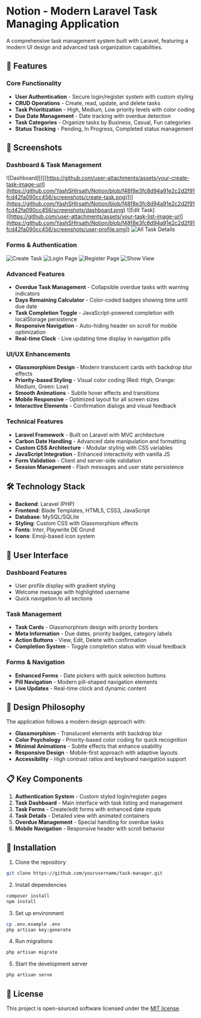 # Notion - Modern Laravel Task Managing Application

A comprehensive task management system built with Laravel, featuring a modern UI design and advanced task organization capabilities.

## 🚀 Features

### Core Functionality

-   **User Authentication** - Secure login/register system with custom styling
-   **CRUD Operations** - Create, read, update, and delete tasks
-   **Task Prioritization** - High, Medium, Low priority levels with color coding
-   **Due Date Management** - Date tracking with overdue detection
-   **Task Categories** - Organize tasks by Business, Casual, Fun categories
-   **Status Tracking** - Pending, In Progress, Completed status management

## 📸 Screenshots

### Dashboard & Task Management
![Dashboard][([[https://github.com/user-attachments/assets/your-create-task-image-url](https://github.com/YashSHIrsath/Notion/blob/f48f8e3fc8d94a91e2c2d2f91fcd42fa090cc456/screenshots/create-task.png)])](https://github.com/YashSHIrsath/Notion/blob/f48f8e3fc8d94a91e2c2d2f91fcd42fa090cc456/screenshots/dashboard.png)
![Edit Task]([https://github.com/user-attachments/assets/your-task-list-image-url](https://github.com/YashSHIrsath/Notion/blob/f48f8e3fc8d94a91e2c2d2f91fcd42fa090cc456/screenshots/user-profile.png])
![All Task Details]([https://github.com/user-attachments/assets/your-task-details-image-url](https://github.com/YashSHIrsath/Notion/blob/f48f8e3fc8d94a91e2c2d2f91fcd42fa090cc456/screenshots/dashboard.png))

### Forms & Authentication
![Create Task]([https://github.com/user-attachments/assets/your-create-task-image-url](https://github.com/YashSHIrsath/Notion/blob/f48f8e3fc8d94a91e2c2d2f91fcd42fa090cc456/screenshots/create-task.png))
![Login Page]([https://github.com/user-attachments/assets/your-login-page-image-url](https://github.com/YashSHIrsath/Notion/blob/f48f8e3fc8d94a91e2c2d2f91fcd42fa090cc456/screenshots/task-details.png))
![Register Page]([https://github.com/user-attachments/assets/your-user-profile-image-url](https://github.com/YashSHIrsath/Notion/blob/f48f8e3fc8d94a91e2c2d2f91fcd42fa090cc456/screenshots/task-list.png))
![Show View]([https://github.com/user-attachments/assets/your-mobile-view-image-url](https://github.com/YashSHIrsath/Notion/blob/f48f8e3fc8d94a91e2c2d2f91fcd42fa090cc456/screenshots/mobile-view.png))

### Advanced Features

-   **Overdue Task Management** - Collapsible overdue tasks with warning indicators
-   **Days Remaining Calculator** - Color-coded badges showing time until due date
-   **Task Completion Toggle** - JavaScript-powered completion with localStorage persistence
-   **Responsive Navigation** - Auto-hiding header on scroll for mobile optimization
-   **Real-time Clock** - Live updating time display in navigation pills

### UI/UX Enhancements

-   **Glassmorphism Design** - Modern translucent cards with backdrop blur effects
-   **Priority-based Styling** - Visual color coding (Red: High, Orange: Medium, Green: Low)
-   **Smooth Animations** - Subtle hover effects and transitions
-   **Mobile Responsive** - Optimized layout for all screen sizes
-   **Interactive Elements** - Confirmation dialogs and visual feedback

### Technical Features

-   **Laravel Framework** - Built on Laravel with MVC architecture
-   **Carbon Date Handling** - Advanced date manipulation and formatting
-   **Custom CSS Architecture** - Modular styling with CSS variables
-   **JavaScript Integration** - Enhanced interactivity with vanilla JS
-   **Form Validation** - Client and server-side validation
-   **Session Management** - Flash messages and user state persistence

## 🛠️ Technology Stack

-   **Backend**: Laravel (PHP)
-   **Frontend**: Blade Templates, HTML5, CSS3, JavaScript
-   **Database**: MySQL/SQLite
-   **Styling**: Custom CSS with Glassmorphism effects
-   **Fonts**: Inter, Playwrite DE Grund
-   **Icons**: Emoji-based icon system

## 📱 User Interface

### Dashboard Features

-   User profile display with gradient styling
-   Welcome message with highlighted username
-   Quick navigation to all sections

### Task Management

-   **Task Cards** - Glassmorphism design with priority borders
-   **Meta Information** - Due dates, priority badges, category labels
-   **Action Buttons** - View, Edit, Delete with confirmation
-   **Completion System** - Toggle completion status with visual feedback

### Forms & Navigation

-   **Enhanced Forms** - Date pickers with quick selection buttons
-   **Pill Navigation** - Modern pill-shaped navigation elements
-   **Live Updates** - Real-time clock and dynamic content

## 🎨 Design Philosophy

The application follows a modern design approach with:

-   **Glassmorphism** - Translucent elements with backdrop blur
-   **Color Psychology** - Priority-based color coding for quick recognition
-   **Minimal Animations** - Subtle effects that enhance usability
-   **Responsive Design** - Mobile-first approach with adaptive layouts
-   **Accessibility** - High contrast ratios and keyboard navigation support

## 📋 Key Components

1. **Authentication System** - Custom styled login/register pages
2. **Task Dashboard** - Main interface with task listing and management
3. **Task Forms** - Create/edit forms with enhanced date inputs
4. **Task Details** - Detailed view with animated containers
5. **Overdue Management** - Special handling for overdue tasks
6. **Mobile Navigation** - Responsive header with scroll behavior

## 🚀 Installation

1. Clone the repository

```bash
git clone https://github.com/yourusername/task-manager.git
```

2. Install dependencies

```bash
composer install
npm install
```

3. Set up environment

```bash
cp .env.example .env
php artisan key:generate
```

4. Run migrations

```bash
php artisan migrate
```

5. Start the development server

```bash
php artisan serve
```

## 📄 License

This project is open-sourced software licensed under the [MIT license](https://opensource.org/licenses/MIT).
